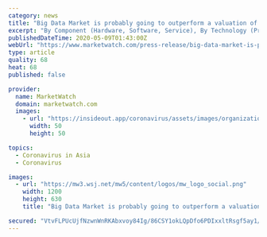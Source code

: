 ```yaml
---
category: news
title: "Big Data Market is probably going to outperform a valuation of USD 81,500 million , Influence of COVID-19"
excerpt: "By Component (Hardware, Software, Service), By Technology (Predictive Analytics, Machines Learning, Hadoop), Organization Size (Large Enterprise, SMEs), Deployment (On-Premise, Cloud), By End-User (BFSI,"
publishedDateTime: 2020-05-09T01:43:00Z
webUrl: "https://www.marketwatch.com/press-release/big-data-market-is-probably-going-to-outperform-a-valuation-of-usd-81500-million-influence-of-covid-19-2020-05-08"
type: article
quality: 68
heat: 68
published: false

provider:
  name: MarketWatch
  domain: marketwatch.com
  images:
    - url: "https://insideout.app/coronavirus/assets/images/organizations/marketwatch.com-50x50.jpg"
      width: 50
      height: 50

topics:
  - Coronavirus in Asia
  - Coronavirus

images:
  - url: "https://mw3.wsj.net/mw5/content/logos/mw_logo_social.png"
    width: 1200
    height: 630
    title: "Big Data Market is probably going to outperform a valuation of USD 81,500 million , Influence of COVID-19"

secured: "VtvFLPUcUjfNzwnWnRKAbxvoy84Ig/86CSY1okLQpDfo6PDIxxltRsgf5ay1/vUOqM7j1FC4KXtu7tVU+mE9LQ64AQOXddJw48dOaMlsSFpG2KsIX7Y/UsJ6CcUVX5pZ+ytMR6jmjFd3dI3iZEmcopx3GivwI55qNVdPiQsHXR1kJFnctAsFr80M8LebCAPDFDQOYeHsIVz/YvV8+GG7H+UmgizQ8Fw60V6EM/3FRMkMSn5F2MOfN1qOVlgKDhnqriBhpQna7uqCu1cWqWo6CaL91WC4rFs+e78lcP1T9gtWW4QbNgcJZCBb98tXcY+H;j/DfdxnxDApi6p73XYBpUA=="
---
```


